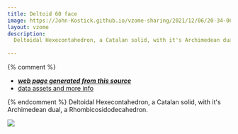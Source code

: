 ```yaml
---
title: Deltoid 60 face
image: https://John-Kostick.github.io/vzome-sharing/2021/12/06/20-34-06-Deltoid 60 face/Deltoid 60 face.png
layout: vzome
description:
  Deltoidal Hexecontahedron, a Catalan solid, with it's Archimedean dual, a Rhombicosidodecahedron.
  
---
```

  

{% comment %}
 - [***web page generated from this source***][post]
 - [data assets and more info][github]

[post]: <https://John-Kostick.github.io/vzome-sharing/2021/12/06/Deltoid 60 face-20-34-06.html>
[github]: <https://github.com/John-Kostick/vzome-sharing/tree/main/2021/12/06/20-34-06-Deltoid 60 face/>
{% endcomment %}
Deltoidal Hexecontahedron, a Catalan solid, with it's Archimedean dual, a Rhombicosidodecahedron.


<vzome-viewer style="width: 100%; height: 100vh;"
       src="https://John-Kostick.github.io/vzome-sharing/2021/12/06/20-34-06-Deltoid 60 face/Deltoid 60 face.vZome" >
  <img src="https://John-Kostick.github.io/vzome-sharing/2021/12/06/20-34-06-Deltoid 60 face/Deltoid 60 face.png" />
</vzome-viewer>
